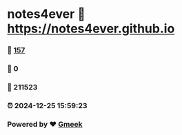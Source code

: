 # notes4ever :link: https://notes4ever.github.io 
### :page_facing_up: [157](https://notes4ever.github.io/tag.html) 
### :speech_balloon: 0 
### :hibiscus: 211523 
### :alarm_clock: 2024-12-25 15:59:23 
### Powered by :heart: [Gmeek](https://github.com/Meekdai/Gmeek)
